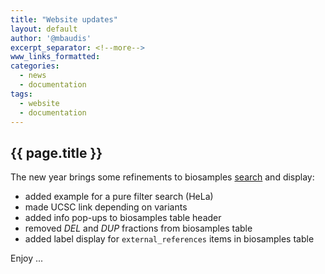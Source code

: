 ```yaml
---
title: "Website updates"
layout: default
author: '@mbaudis'
excerpt_separator: <!--more-->
www_links_formatted:
categories:
  - news
  - documentation
tags:
  - website
  - documentation
---
```


## {{ page.title }}

The new year brings some refinements to biosamples [search](https://progenetix.org/biosamples/search) and display:

<!--more-->

* added example for a pure filter search (HeLa)
* made UCSC link depending on variants
* added info pop-ups to biosamples table header
* removed _DEL_ and _DUP_ fractions from biosamples table
* added label display for `external_references` items in biosamples table

Enjoy ...
